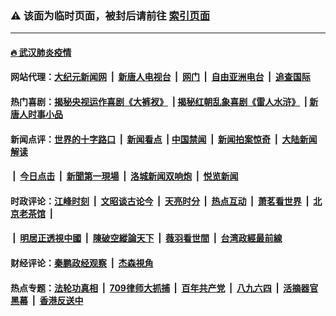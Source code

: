### ⚠️ 该面为临时页面，被封后请前往 [索引页面](../link4.md)

---

#### [🔥 武汉肺炎疫情](http://104.248.74.37:10000/videos/corona/)

#### 网站代理：[大纪元新闻网](http://104.248.74.37:10080/gb/) &nbsp;|&nbsp; [新唐人电视台](http://104.248.74.37:8808/gb/) &nbsp;|&nbsp; [网门](http://104.248.74.37:11000/) &nbsp;|&nbsp; [自由亚洲电台](http://104.248.74.37:9800/mandarin/) &nbsp;|&nbsp; [追查国际](http://104.248.74.37:10010/)

#### 热门喜剧：[揭秘央视运作喜剧《大裤衩》](http://104.248.74.37:10000/videos/res/big-shorts/) &nbsp;|&nbsp;[揭秘红朝乱象喜剧《雷人水浒》](http://104.248.74.37:10000/videos/res/OutlawsOfMarsh/) &nbsp;|&nbsp;[新唐人时事小品](http://104.248.74.37:10000/videos/res/comedy/)

#### 新闻点评：[世界的十字路口](http://104.248.74.37/tanghao/) &nbsp;|&nbsp; [新闻看点](http://104.248.74.37/news-insight/) &nbsp;|&nbsp;[中国禁闻](http://104.248.74.37/ntdtv-news/) &nbsp;|&nbsp; [新闻拍案惊奇](http://104.248.74.37/dayu/) &nbsp;|&nbsp; [大陆新闻解读](http://104.248.74.37/ntdtv-comedy/)
####   &nbsp;|&nbsp;  [今日点击](http://104.248.74.37/news-click/)  &nbsp;|&nbsp; [新聞第一現場](http://104.248.74.37/primary-scene/) &nbsp;|&nbsp; [洛城新闻双响炮](http://104.248.74.37/la-news/) &nbsp;|&nbsp; [悦览新闻](http://104.248.74.37/dingyue/)

#### 时政评论：[江峰时刻](http://104.248.74.37/today-in-history/) &nbsp;|&nbsp; [文昭谈古论今](http://104.248.74.37/wenzhao/) &nbsp;|&nbsp; [天亮时分](http://104.248.74.37/tianliang/) &nbsp;|&nbsp; [热点互动](http://104.248.74.37/ntdtv-rdhd/) &nbsp;|&nbsp; [萧茗看世界](http://104.248.74.37/simonegao/) &nbsp;|&nbsp; [北京老茶馆](http://104.248.74.37/teahouse/)  &nbsp;|&nbsp;  
####   &nbsp;|&nbsp;  [明居正透視中國](http://104.248.74.37/decoding-china/)  &nbsp;|&nbsp; [陳破空縱論天下](http://104.248.74.37/pokong/)  &nbsp;|&nbsp; [薇羽看世間](http://104.248.74.37/weiyu/)  &nbsp;|&nbsp; [台湾政經最前線](http://104.248.74.37/taiwan/)   

#### 财经评论：[秦鹏政经观察](http://104.248.74.37/qinpeng/) &nbsp;|&nbsp; [杰森視角 ](http://104.248.74.37/jason/)

#### 热点专题：[法轮功真相](http://104.248.74.37:10000/videos/truth.html) &nbsp;|&nbsp; [709律师大抓捕](http://104.248.74.37:10000/videos/709/) &nbsp;|&nbsp; [百年共产党](http://104.248.74.37:10000/videos/ccp.html) &nbsp;|&nbsp; [八九六四](http://104.248.74.37:10000/videos/88/)  &nbsp;|&nbsp; [活摘器官黑幕](http://104.248.74.37:10000/videos/res/Organs/)  &nbsp;|&nbsp; [香港反送中](http://104.248.74.37:10000/videos/res/hk/) 

<img src='http://gfw-breaker.win/link4.md' width='0px' height='0px'/>

